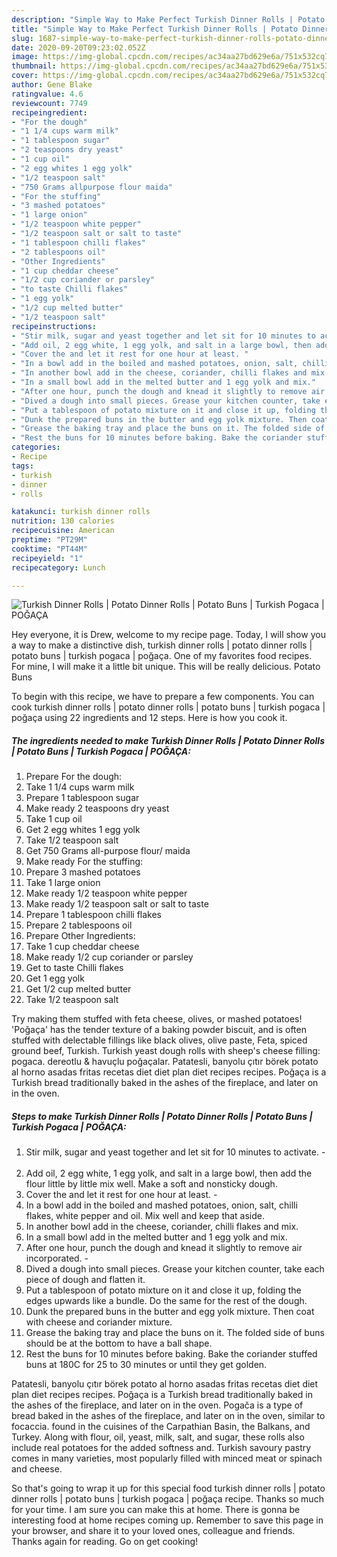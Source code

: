 ```yaml
---
description: "Simple Way to Make Perfect Turkish Dinner Rolls | Potato Dinner Rolls | Potato Buns | Turkish Pogaca | POĞAÇA"
title: "Simple Way to Make Perfect Turkish Dinner Rolls | Potato Dinner Rolls | Potato Buns | Turkish Pogaca | POĞAÇA"
slug: 1687-simple-way-to-make-perfect-turkish-dinner-rolls-potato-dinner-rolls-potato-buns-turkish-pogaca-pogaca
date: 2020-09-20T09:23:02.052Z
image: https://img-global.cpcdn.com/recipes/ac34aa27bd629e6a/751x532cq70/turkish-dinner-rolls-potato-dinner-rolls-potato-buns-turkish-pogaca-pogaca-recipe-main-photo.jpg
thumbnail: https://img-global.cpcdn.com/recipes/ac34aa27bd629e6a/751x532cq70/turkish-dinner-rolls-potato-dinner-rolls-potato-buns-turkish-pogaca-pogaca-recipe-main-photo.jpg
cover: https://img-global.cpcdn.com/recipes/ac34aa27bd629e6a/751x532cq70/turkish-dinner-rolls-potato-dinner-rolls-potato-buns-turkish-pogaca-pogaca-recipe-main-photo.jpg
author: Gene Blake
ratingvalue: 4.6
reviewcount: 7749
recipeingredient:
- "For the dough"
- "1 1/4 cups warm milk"
- "1 tablespoon sugar"
- "2 teaspoons dry yeast"
- "1 cup oil"
- "2 egg whites 1 egg yolk"
- "1/2 teaspoon salt"
- "750 Grams allpurpose flour maida"
- "For the stuffing"
- "3 mashed potatoes"
- "1 large onion"
- "1/2 teaspoon white pepper"
- "1/2 teaspoon salt or salt to taste"
- "1 tablespoon chilli flakes"
- "2 tablespoons oil"
- "Other Ingredients"
- "1 cup cheddar cheese"
- "1/2 cup coriander or parsley"
- "to taste Chilli flakes"
- "1 egg yolk"
- "1/2 cup melted butter"
- "1/2 teaspoon salt"
recipeinstructions:
- "Stir milk, sugar and yeast together and let sit for 10 minutes to activate. ​"
- "Add oil, 2 egg white, 1 egg yolk, and salt in a large bowl, then add the flour little by little mix well. Make a soft and nonsticky dough."
- "Cover the and let it rest for one hour at least. ​"
- "In a bowl add in the boiled and mashed potatoes, onion, salt, chilli flakes, white pepper and oil. Mix well and keep that aside."
- "In another bowl add in the cheese, coriander, chilli flakes and mix."
- "In a small bowl add in the melted butter and 1 egg yolk and mix."
- "After one hour, punch the dough and knead it slightly to remove air incorporated. ​"
- "Dived a dough into small pieces. Grease your kitchen counter, take each piece of dough and flatten it."
- "Put a tablespoon of potato mixture on it and close it up, folding the edges upwards like a bundle. Do the same for the rest of the dough."
- "Dunk the prepared buns in the butter and egg yolk mixture. Then coat with cheese and coriander mixture."
- "Grease the baking tray and place the buns on it. The folded side of buns should be at the bottom to have a ball shape."
- "Rest the buns for 10 minutes before baking. Bake the coriander stuffed buns at 180C for 25 to 30 minutes or until they get golden."
categories:
- Recipe
tags:
- turkish
- dinner
- rolls

katakunci: turkish dinner rolls 
nutrition: 130 calories
recipecuisine: American
preptime: "PT29M"
cooktime: "PT44M"
recipeyield: "1"
recipecategory: Lunch

---
```



![Turkish Dinner Rolls | Potato Dinner Rolls | Potato Buns | Turkish Pogaca | POĞAÇA](https://img-global.cpcdn.com/recipes/ac34aa27bd629e6a/751x532cq70/turkish-dinner-rolls-potato-dinner-rolls-potato-buns-turkish-pogaca-pogaca-recipe-main-photo.jpg)

Hey everyone, it is Drew, welcome to my recipe page. Today, I will show you a way to make a distinctive dish, turkish dinner rolls | potato dinner rolls | potato buns | turkish pogaca | poğaça. One of my favorites food recipes. For mine, I will make it a little bit unique. This will be really delicious.
 Potato Buns 

To begin with this recipe, we have to prepare a few components. You can cook turkish dinner rolls | potato dinner rolls | potato buns | turkish pogaca | poğaça using 22 ingredients and 12 steps. Here is how you cook it.

<!--inarticleads1-->

##### The ingredients needed to make Turkish Dinner Rolls | Potato Dinner Rolls | Potato Buns | Turkish Pogaca | POĞAÇA:

1. Prepare For the dough:
1. Take 1 1/4 cups warm milk
1. Prepare 1 tablespoon sugar
1. Make ready 2 teaspoons dry yeast
1. Take 1 cup oil
1. Get 2 egg whites 1 egg yolk
1. Take 1/2 teaspoon salt
1. Get 750 Grams all-purpose flour/ maida
1. Make ready For the stuffing:
1. Prepare 3 mashed potatoes
1. Take 1 large onion
1. Make ready 1/2 teaspoon white pepper
1. Make ready 1/2 teaspoon salt or salt to taste
1. Prepare 1 tablespoon chilli flakes
1. Prepare 2 tablespoons oil
1. Prepare Other Ingredients:
1. Take 1 cup cheddar cheese
1. Make ready 1/2 cup coriander or parsley
1. Get to taste Chilli flakes
1. Get 1 egg yolk
1. Get 1/2 cup melted butter
1. Take 1/2 teaspoon salt


Try making them stuffed with feta cheese, olives, or mashed potatoes! &#39;Poğaça&#39; has the tender texture of a baking powder biscuit, and is often stuffed with delectable fillings like black olives, olive paste, Feta, spiced ground beef, Turkish. Turkish yeast dough rolls with sheep&#39;s cheese filling: pogaca. dereotlu &amp; havuçlu poğaçalar. Patatesli, banyolu çıtır börek potato al horno asadas fritas recetas diet diet plan diet recipes recipes. Poğaça is a Turkish bread traditionally baked in the ashes of the fireplace, and later on in the oven. 

<!--inarticleads2-->

##### Steps to make Turkish Dinner Rolls | Potato Dinner Rolls | Potato Buns | Turkish Pogaca | POĞAÇA:

1. Stir milk, sugar and yeast together and let sit for 10 minutes to activate. - ​
1. Add oil, 2 egg white, 1 egg yolk, and salt in a large bowl, then add the flour little by little mix well. Make a soft and nonsticky dough.
1. Cover the and let it rest for one hour at least. - ​
1. In a bowl add in the boiled and mashed potatoes, onion, salt, chilli flakes, white pepper and oil. Mix well and keep that aside.
1. In another bowl add in the cheese, coriander, chilli flakes and mix.
1. In a small bowl add in the melted butter and 1 egg yolk and mix.
1. After one hour, punch the dough and knead it slightly to remove air incorporated. - ​
1. Dived a dough into small pieces. Grease your kitchen counter, take each piece of dough and flatten it.
1. Put a tablespoon of potato mixture on it and close it up, folding the edges upwards like a bundle. Do the same for the rest of the dough.
1. Dunk the prepared buns in the butter and egg yolk mixture. Then coat with cheese and coriander mixture.
1. Grease the baking tray and place the buns on it. The folded side of buns should be at the bottom to have a ball shape.
1. Rest the buns for 10 minutes before baking. Bake the coriander stuffed buns at 180C for 25 to 30 minutes or until they get golden.


Patatesli, banyolu çıtır börek potato al horno asadas fritas recetas diet diet plan diet recipes recipes. Poğaça is a Turkish bread traditionally baked in the ashes of the fireplace, and later on in the oven. Pogača is a type of bread baked in the ashes of the fireplace, and later on in the oven, similar to focaccia. found in the cuisines of the Carpathian Basin, the Balkans, and Turkey. Along with flour, oil, yeast, milk, salt, and sugar, these rolls also include real potatoes for the added softness and. Turkish savoury pastry comes in many varieties, most popularly filled with minced meat or spinach and cheese. 

So that's going to wrap it up for this special food turkish dinner rolls | potato dinner rolls | potato buns | turkish pogaca | poğaça recipe. Thanks so much for your time. I am sure you can make this at home. There is gonna be interesting food at home recipes coming up. Remember to save this page in your browser, and share it to your loved ones, colleague and friends. Thanks again for reading. Go on get cooking!
